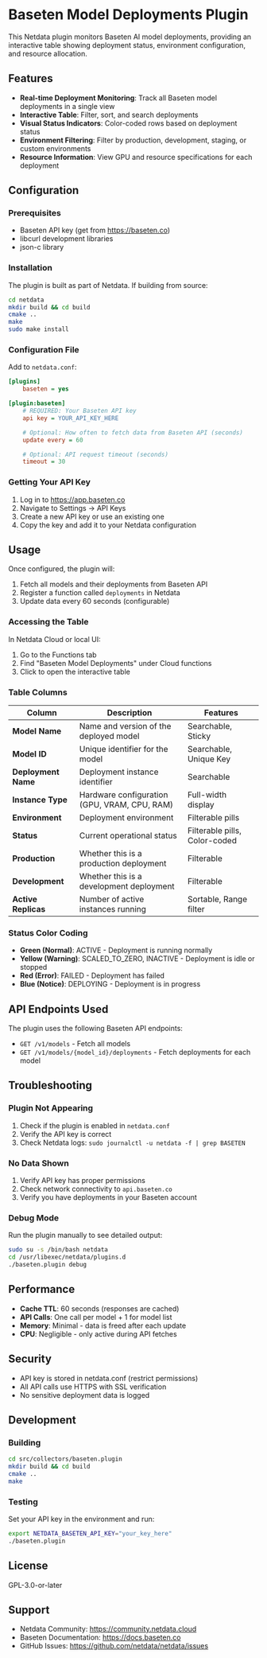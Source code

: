 # Baseten Model Deployments Plugin

This Netdata plugin monitors Baseten AI model deployments, providing an interactive table showing deployment status, environment configuration, and resource allocation.

## Features

- **Real-time Deployment Monitoring**: Track all Baseten model deployments in a single view
- **Interactive Table**: Filter, sort, and search deployments
- **Visual Status Indicators**: Color-coded rows based on deployment status
- **Environment Filtering**: Filter by production, development, staging, or custom environments
- **Resource Information**: View GPU and resource specifications for each deployment

## Configuration

### Prerequisites

- Baseten API key (get from https://baseten.co)
- libcurl development libraries
- json-c library

### Installation

The plugin is built as part of Netdata. If building from source:

```bash
cd netdata
mkdir build && cd build
cmake ..
make
sudo make install
```

### Configuration File

Add to `netdata.conf`:

```ini
[plugins]
    baseten = yes

[plugin:baseten]
    # REQUIRED: Your Baseten API key
    api key = YOUR_API_KEY_HERE

    # Optional: How often to fetch data from Baseten API (seconds)
    update every = 60

    # Optional: API request timeout (seconds)
    timeout = 30
```

### Getting Your API Key

1. Log in to https://app.baseten.co
2. Navigate to Settings → API Keys
3. Create a new API key or use an existing one
4. Copy the key and add it to your Netdata configuration

## Usage

Once configured, the plugin will:

1. Fetch all models and their deployments from Baseten API
2. Register a function called `deployments` in Netdata
3. Update data every 60 seconds (configurable)

### Accessing the Table

In Netdata Cloud or local UI:

1. Go to the Functions tab
2. Find "Baseten Model Deployments" under Cloud functions
3. Click to open the interactive table

### Table Columns

| Column | Description | Features |
|--------|-------------|----------|
| **Model Name** | Name and version of the deployed model | Searchable, Sticky |
| **Model ID** | Unique identifier for the model | Searchable, Unique Key |
| **Deployment Name** | Deployment instance identifier | Searchable |
| **Instance Type** | Hardware configuration (GPU, VRAM, CPU, RAM) | Full-width display |
| **Environment** | Deployment environment | Filterable pills |
| **Status** | Current operational status | Filterable pills, Color-coded |
| **Production** | Whether this is a production deployment | Filterable |
| **Development** | Whether this is a development deployment | Filterable |
| **Active Replicas** | Number of active instances running | Sortable, Range filter |

### Status Color Coding

- **Green (Normal)**: ACTIVE - Deployment is running normally
- **Yellow (Warning)**: SCALED_TO_ZERO, INACTIVE - Deployment is idle or stopped
- **Red (Error)**: FAILED - Deployment has failed
- **Blue (Notice)**: DEPLOYING - Deployment is in progress

## API Endpoints Used

The plugin uses the following Baseten API endpoints:

- `GET /v1/models` - Fetch all models
- `GET /v1/models/{model_id}/deployments` - Fetch deployments for each model

## Troubleshooting

### Plugin Not Appearing

1. Check if the plugin is enabled in `netdata.conf`
2. Verify the API key is correct
3. Check Netdata logs: `sudo journalctl -u netdata -f | grep BASETEN`

### No Data Shown

1. Verify API key has proper permissions
2. Check network connectivity to `api.baseten.co`
3. Verify you have deployments in your Baseten account

### Debug Mode

Run the plugin manually to see detailed output:

```bash
sudo su -s /bin/bash netdata
cd /usr/libexec/netdata/plugins.d
./baseten.plugin debug
```

## Performance

- **Cache TTL**: 60 seconds (responses are cached)
- **API Calls**: One call per model + 1 for model list
- **Memory**: Minimal - data is freed after each update
- **CPU**: Negligible - only active during API fetches

## Security

- API key is stored in netdata.conf (restrict permissions)
- All API calls use HTTPS with SSL verification
- No sensitive deployment data is logged

## Development

### Building

```bash
cd src/collectors/baseten.plugin
mkdir build && cd build
cmake ..
make
```

### Testing

Set your API key in the environment and run:

```bash
export NETDATA_BASETEN_API_KEY="your_key_here"
./baseten.plugin
```

## License

GPL-3.0-or-later

## Support

- Netdata Community: https://community.netdata.cloud
- Baseten Documentation: https://docs.baseten.co
- GitHub Issues: https://github.com/netdata/netdata/issues
